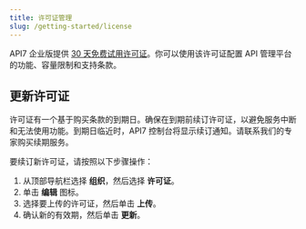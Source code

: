 ```yaml
---
title: 许可证管理
slug: /getting-started/license
---
```


API7 企业版提供 [30 天免费试用许可证](https://api7.ai/try?product=enterprise)。你可以使用该许可证配置 API 管理平台的功能、容量限制和支持条款。

## 更新许可证

许可证有一个基于购买条款的到期日。确保在到期前续订许可证，以避免服务中断和无法使用功能。到期日临近时，API7 控制台将显示续订通知。请联系我们的专家购买续期服务。

要续订新许可证，请按照以下步骤操作：

1. 从顶部导航栏选择 **组织**，然后选择 **许可证**。
2. 单击 **编辑** 图标。
3. 选择要上传的许可证，然后单击 **上传**。
4. 确认新的有效期，然后单击 **更新**。
